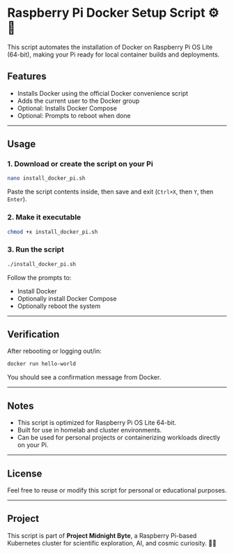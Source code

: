 # Raspberry Pi Docker Setup Script ⚙️🐳

This script automates the installation of Docker on Raspberry Pi OS Lite (64-bit), making your Pi ready for local container builds and deployments.

## Features

* Installs Docker using the official Docker convenience script
* Adds the current user to the Docker group
* Optional: Installs Docker Compose
* Optional: Prompts to reboot when done

---

## Usage

### 1. Download or create the script on your Pi

```bash
nano install_docker_pi.sh
```

Paste the script contents inside, then save and exit (`Ctrl+X`, then `Y`, then `Enter`).

### 2. Make it executable

```bash
chmod +x install_docker_pi.sh
```

### 3. Run the script

```bash
./install_docker_pi.sh
```

Follow the prompts to:

* Install Docker
* Optionally install Docker Compose
* Optionally reboot the system

---

## Verification

After rebooting or logging out/in:

```bash
docker run hello-world
```

You should see a confirmation message from Docker.

---

## Notes

* This script is optimized for Raspberry Pi OS Lite 64-bit.
* Built for use in homelab and cluster environments.
* Can be used for personal projects or containerizing workloads directly on your Pi.

---

## License

Feel free to reuse or modify this script for personal or educational purposes.

---

## Project

This script is part of **Project Midnight Byte**, a Raspberry Pi-based Kubernetes cluster for scientific exploration, AI, and cosmic curiosity. 🌌💾
